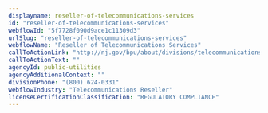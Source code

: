 ```yaml
---
displayname: reseller-of-telecommunications-services
id: "reseller-of-telecommunications-services"
webflowId: "5f7728f090d9ace1c11309d3"
urlSlug: "reseller-of-telecommunications-services"
webflowName: "Reseller of Telecommunications Services"
callToActionLink: "http://nj.gov/bpu/about/divisions/telecommunications/"
callToActionText: ""
agencyId: public-utilities
agencyAdditionalContext: ""
divisionPhone: "(800) 624-0331"
webflowIndustry: "Telecommunications Reseller"
licenseCertificationClassification: "REGULATORY COMPLIANCE"
---
```

